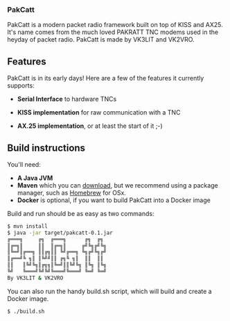 ### PakCatt
PakCatt is a modern packet radio framework built on top of KISS and AX25. It's name comes from the much loved PAKRATT TNC modems used in the heyday of packet radio. PakCatt is made by VK3LIT and VK2VRO.
    
## Features

PakCatt is in its early days! Here are a few of the features it currently supports:

- **Serial Interface** to hardware TNCs

- **KISS implementation** for raw communication with a TNC

- **AX.25 implementation**, or at least the start of it ;-)

## Build instructions
You'll need:

- **A Java JVM**
- **Maven** which you can [download](https://maven.apache.org/install.html), but we recommend using a package manager, such as [Homebrew](https://brew.sh/) for OSx.
- **Docker** is optional, if you want to build PakCatt into a Docker image
 
Build and run should be as easy as two commands:
```bash
$ mvn install
$ java -jar target/pakcatt-0.1.jar
╔═══╗     ╔╗  ╔═══╗      ╔╗  ╔╗ 
║╔═╗║     ║║  ║╔═╗║     ╔╝╚╗╔╝╚╗
║╚═╝║╔══╗ ║║╔╗║║ ╚╝╔══╗ ╚╗╔╝╚╗╔╝
║╔══╝╚ ╗║ ║╚╝╝║║ ╔╗╚ ╗║  ║║  ║║ 
║║   ║╚╝╚╗║╔╗╗║╚═╝║║╚╝╚╗ ║╚╗ ║╚╗
╚╝   ╚═══╝╚╝╚╝╚═══╝╚═══╝ ╚═╝ ╚═╝
By VK3LIT & VK2VRO 
```  
You can also run the handy build.sh script, which will build and create a Docker image.
```bash
$ ./build.sh 
```
